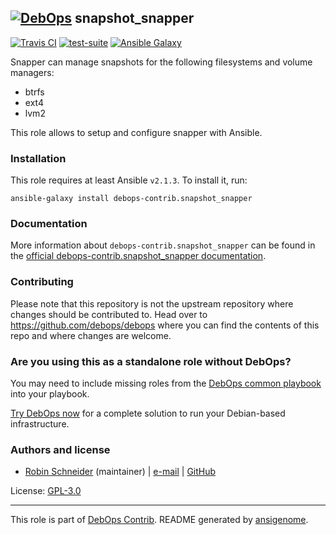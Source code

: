 ## [![DebOps](https://debops.org/images/debops-small.png)](https://debops.org) snapshot_snapper

<!-- This file was generated by Ansigenome. Do not edit this file directly but
     instead have a look at the files in the ./meta/ directory. -->

[![Travis CI](https://img.shields.io/travis/debops-contrib/ansible-snapshot_snapper.svg?style=flat)](https://travis-ci.org/debops-contrib/ansible-snapshot_snapper)
[![test-suite](https://img.shields.io/badge/test--suite-ansible--snapshot__snapper-blue.svg?style=flat)](https://github.com/debops/test-suite/tree/master/ansible-snapshot_snapper/)
[![Ansible Galaxy](https://img.shields.io/badge/galaxy-debops--contrib.snapshot_snapper-660198.svg?style=flat)](https://galaxy.ansible.com/ypid/snapshot_snapper)


Snapper can manage snapshots for the following filesystems and volume managers:

* btrfs
* ext4
* lvm2

This role allows to setup and configure snapper with Ansible.

### Installation

This role requires at least Ansible `v2.1.3`. To install it, run:

```Shell
ansible-galaxy install debops-contrib.snapshot_snapper
```

### Documentation

<!-- FIXME: Change to the canonical URL when it has been setup. https://github.com/debops/docs/issues/111 -->
More information about `debops-contrib.snapshot_snapper` can be found in the
[official debops-contrib.snapshot_snapper documentation](https://debops-contrib.readthedocs.io/en/latest/ansible/roles/ansible-snapshot_snapper/docs/).

### Contributing

Please note that this repository is not the upstream repository where changes should be contributed to.
Head over to https://github.com/debops/debops where you can find the contents of this repo and where changes are welcome.



### Are you using this as a standalone role without DebOps?

You may need to include missing roles from the [DebOps common
playbook](https://github.com/debops/debops-playbooks/blob/master/playbooks/common.yml)
into your playbook.

[Try DebOps now](https://debops.org/) for a complete solution to run your Debian-based infrastructure.





### Authors and license

- [Robin Schneider](https://docs.debops.org/en/latest/debops-keyring/docs/entities.html#debops-keyring-entity-ypid) (maintainer) | [e-mail](mailto:ypid@riseup.net) | [GitHub](https://github.com/ypid)

License: [GPL-3.0](https://tldrlegal.com/license/gnu-general-public-license-v3-%28gpl-3%29)

***

This role is part of [DebOps Contrib](https://github.com/debops-contrib/debops-contrib). README generated by [ansigenome](https://github.com/nickjj/ansigenome/).
<!-- Ansigenome sources: https://github.com/ypid/ypid-ansible-common/tree/master/template_READMEs/debops-contrib -->
